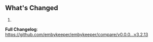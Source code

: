 ## What's Changed

1.

**Full Changelog**: https://github.com/embykeeper/embykeeper/compare/v0.0.0...v3.2.13
